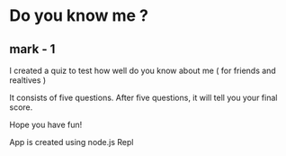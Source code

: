 # Do you know me ?
## mark - 1
I created a quiz to test how well do you know about me ( for friends and realtives )

It consists of five questions. After five questions, it will tell you your final score.

Hope you have fun!

App is created using node.js Repl
